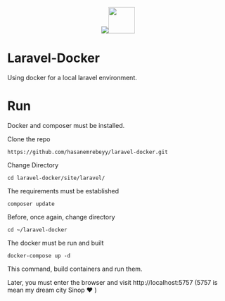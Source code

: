 <p align="center"><img src="https://laravel.com/assets/img/components/logo-laravel.svg"><img height="60px" src="https://upload.wikimedia.org/wikipedia/commons/4/4e/Docker_%28container_engine%29_logo.svg"></p>



# Laravel-Docker
Using docker for a local laravel environment.
 
# Run

Docker and composer must be installed.

Clone the repo

    https://github.com/hasanemrebeyy/laravel-docker.git
    
Change Directory
    
    cd laravel-docker/site/laravel/

The requirements must be established
    
    composer update
Before, once again, change directory

    cd ~/laravel-docker      
The docker must be run and built
   
    docker-compose up -d 
    
This command, build containers and run them.

Later, you must enter the browser and visit http://localhost:5757 (5757 is mean my dream city Sinop :hearts: )

    

    
    
